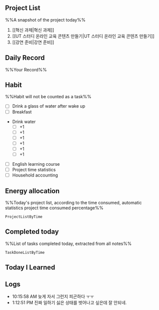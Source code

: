 ## Project List
%%A snapshot of the project today%%
1. [[혁신 과제|혁신 과제]]
2. [[UT 스터디 온라인 교육 콘텐츠 만들기|UT 스터디 온라인 교육 콘텐츠 만들기]]
3. [[강연 준비|강연 준비]]

## Daily Record
%%Your Record%%

## Habit
%%Habit will not be counted as a task%%
- [ ] Drink a glass of water after wake up
- [ ] Breakfast
- Drink water
	- [ ] +1
	- [ ] +1
	- [ ] +1
	- [ ] +1
	- [ ] +1
	- [ ] +1
- [ ] English learning course
- [ ] Project time statistics
- [ ] Household accounting

## Energy allocation
%%Today's project list, according to the time consumed, automatic statistics project time consumed percentage%%
```LifeOS
ProjectListByTime
```

## Completed today
%%List of tasks completed today, extracted from all notes%%
```LifeOS
TaskDoneListByTime
```


## Today I Learned


## Logs
- 10:15:58 AM 늦게 자서 그런지 피곤하다 ㅜㅜ
- 1:12:51 PM 진짜 일하기 싫은 상태를 벗어나고 싶은데 잘 안되네.